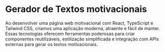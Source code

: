 # Gerador de Textos motivacionais

Ao desenvolver uma página web motivacional com React, TypeScript e Tailwind CSS, criamos uma aplicação moderna, atraente e fácil de manter. Essas tecnologias oferecem ferramentas poderosas para criar componentes reutilizáveis, estilização simplificada e integração com APIs externas para gerar os textos motivacionais.